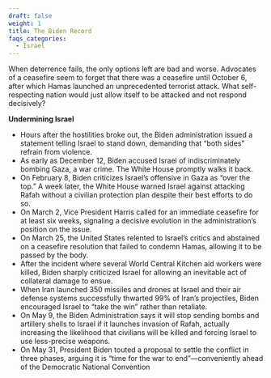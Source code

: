 ```yaml
---
draft: false
weight: 1
title: The Biden Record
faqs_categories:
  - Israel
---
```

When deterrence fails, the only options left are bad and worse. Advocates of a ceasefire seem to forget that there was a ceasefire until October 6, after which Hamas launched an unprecedented terrorist attack. What self-respecting nation would just allow itself to be attacked and not respond decisively?

**Undermining Israel**

* Hours after the hostilities broke out, the Biden administration issued a statement telling Israel to stand down, demanding that “both sides” refrain from violence.
* As early as December 12, Biden accused Israel of indiscriminately bombing Gaza, a war crime. The White House promptly walks it back.
* On February 8, Biden criticizes Israel’s offensive in Gaza as “over the top.” A week later, the White House warned Israel against attacking Rafah without a civilian protection plan despite their best efforts to do so.
* On March 2, Vice President Harris called for an immediate ceasefire for at least six weeks, signaling a decisive evolution in the administration’s position on the issue.
* On March 25, the United States relented to Israel’s critics and abstained on a ceasefire resolution that failed to condemn Hamas, allowing it to be passed by the body.
* After the incident where several World Central Kitchen aid workers were killed, Biden sharply criticized Israel for allowing an inevitable act of collateral damage to ensue.
* When Iran launched 350 missiles and drones at Israel and their air defense systems successfully thwarted 99% of Iran’s projectiles, Biden encouraged Israel to “take the win” rather than retaliate.
* On May 9, the Biden Administration says it will stop sending bombs and artillery shells to Israel if it launches invasion of Rafah, actually increasing the likelihood that civilians will be killed and forcing Israel to use less-precise weapons.
* On May 31, President Biden touted a proposal to settle the conflict in three phases, arguing it is “time for the war to end”—conveniently ahead of the Democratic National Convention
